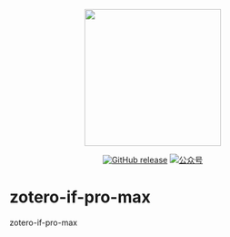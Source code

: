 <p align="center">
  <img src="https://figurebed-iseex.oss-cn-hangzhou.aliyuncs.com/202201180906177.png" width=240 />
</p>
<p align="center">
	<a href="https://github.com/qnscholar/zotero-if-pro/releases"><img src="https://img.shields.io/github/v/release/qnscholar/zotero-if-pro-max?color=blueviolet" alt="GitHub release" /></a>
	<a href="https://figurebed-iseex.oss-cn-hangzhou.aliyuncs.com/202201171141964.png"><img src="https://img.shields.io/badge/公众号-青柠学术-orange?logo=wechat" alt="公众号" /></a>
</p>

# zotero-if-pro-max
zotero-if-pro-max

